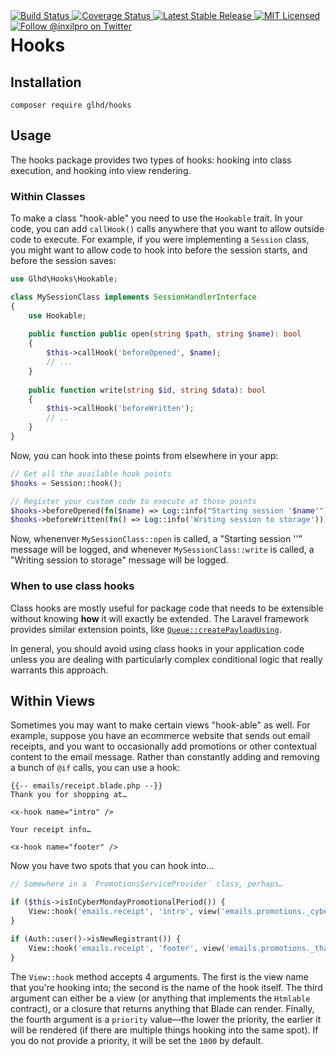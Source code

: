 <div style="float: right;">
	<a href="https://github.com/glhd/hooks/actions" target="_blank">
		<img 
			src="https://github.com/glhd/hooks/workflows/PHPUnit/badge.svg" 
			alt="Build Status" 
		/>
	</a>
	<a href="https://codeclimate.com/github/glhd/hooks/test_coverage" target="_blank">
		<img 
			src="https://api.codeclimate.com/v1/badges/change-me/test_coverage" 
			alt="Coverage Status" 
		/>
	</a>
	<a href="https://packagist.org/packages/glhd/hooks" target="_blank">
        <img 
            src="https://poser.pugx.org/glhd/hooks/v/stable" 
            alt="Latest Stable Release" 
        />
	</a>
	<a href="./LICENSE" target="_blank">
        <img 
            src="https://poser.pugx.org/glhd/hooks/license" 
            alt="MIT Licensed" 
        />
    </a>
    <a href="https://twitter.com/inxilpro" target="_blank">
        <img 
            src="https://img.shields.io/twitter/follow/inxilpro?style=social" 
            alt="Follow @inxilpro on Twitter" 
        />
    </a>
</div>

# Hooks

## Installation

```shell
composer require glhd/hooks
```

## Usage

The hooks package provides two types of hooks: hooking into class execution, and hooking into view rendering.

### Within Classes

To make a class "hook-able" you need to use the `Hookable` trait. In your code, you can add `callHook()`
calls anywhere that you want to allow outside code to execute. For example, if you were implementing
a `Session` class, you might want to allow code to hook into before the session starts, and before
the session saves:

```php
use Glhd\Hooks\Hookable;

class MySessionClass implements SessionHandlerInterface
{
    use Hookable;
    
    public function public open(string $path, string $name): bool
    {
        $this->callHook('beforeOpened', $name);
        // ...
    }
    
    public function write(string $id, string $data): bool
    {
        $this->callHook('beforeWritten');
        // ..
    }
}
```

Now, you can hook into these points from elsewhere in your app:

```php
// Get all the available hook points
$hooks = Session::hook();

// Register your custom code to execute at those points
$hooks->beforeOpened(fn($name) => Log::info("Starting session '$name'"));
$hooks->beforeWritten(fn() => Log::info('Writing session to storage'));
```

Now, whenenver `MySessionClass::open` is called, a "Starting session '<session name>'" message will be logged,
and whenever `MySessionClass::write` is called, a "Writing session to storage" message will be logged.

### When to use class hooks

Class hooks are mostly useful for package code that needs to be extensible without
knowing **how** it will exactly be extended. The Laravel framework provides similar extension
points, like [`Queue::createPayloadUsing`](https://github.com/laravel/framework/blob/443ec4438c48923c9caa9c2b409a12b84a10033f/src/Illuminate/Queue/Queue.php#L288).

In general, you should avoid using class hooks in your application code unless you are
dealing with particularly complex conditional logic that really warrants this approach.

## Within Views

Sometimes you may want to make certain views "hook-able" as well. For example, suppose
you have an ecommerce website that sends out email receipts, and you want to occasionally
add promotions or other contextual content to the email message. Rather than constantly
adding and removing a bunch of `@if` calls, you can use a hook:

```blade
{{-- emails/receipt.blade.php --}}
Thank you for shopping at…

<x-hook name="intro" />

Your receipt info…

<x-hook name="footer" />
```

Now you have two spots that you can hook into…

```php
// Somewhere in a `PromotionsServiceProvider` class, perhaps…

if ($this->isInCyberMondayPromotionalPeriod()) {
    View::hook('emails.receipt', 'intro', view('emails.promotions._cyber_monday_intro'));
}

if (Auth::user()->isNewRegistrant()) {
    View::hook('emails.receipt', 'footer', view('emails.promotions._thank_you_for_first_purchase'));
}
```

The `View::hook` method accepts 4 arguments. The first is the view name that you're
hooking into; the second is the name of the hook itself. The third argument can either
be a view (or anything that implements the `Htmlable` contract), or a closure that returns
anything that Blade can render. Finally, the fourth argument is a `priority` value—the lower
the priority, the earlier it will be rendered (if there are multiple things hooking into
the same spot). If you do not provide a priority, it will be set the `1000` by default.
